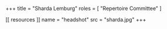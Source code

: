 +++
title = "Sharda Lemburg"
roles = [ "Repertoire Committee" ]

[[ resources ]]
    name = "headshot"
    src = "sharda.jpg"
+++
